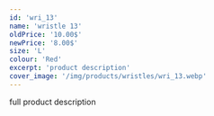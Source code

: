 ```yaml
---
id: 'wri_13'
name: 'wristle 13'
oldPrice: '10.00$'
newPrice: '8.00$'
size: 'L'
colour: 'Red'
excerpt: 'product description'
cover_image: '/img/products/wristles/wri_13.webp'
---
```

full product description
